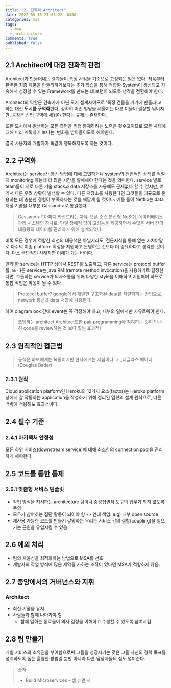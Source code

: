 ```yaml
---
title: "2. 진화적 Architect"
date: 2022-05-15 21:03:28 -0400
categories: msa
tags:
  - msa
  - architecture
comments: true
published: false
---
```

## 2.1 Architect에 대한 진화적 관점
Architect가 만들어내는 결과물이 특정 시점을 기준으로 고정되는 일은 없다. 처음부터 완벽한 최종 제품을 만들려하기보다는 추가 학습을 통해 적합한 System이 생성되고 지속해서 성장할 수 있는 Framework를 만드는 데 보탬이 되도록 생각을 전환해야 한다.

Architect의 역할은 건축가가 아닌 도시 설계자이므로 '특정 건물을 거기에 만들라'고 하는 대신 **도시를 구역화**한다. 정확히 어떤 빌딩을 세울지는 다른 이들이 결정할 일이지만, 공장은 산업 구역에 세워야 한다는 규제는 존재한다.

또한 도시에서 발생하는 모든 측면을 직접 통제하려는 노력은 헛수고이므로 모든 사태에 대해 미리 계획하기 보다는, 변화를 받아들이도록 해야한다.

결국 사용자와 개발자가 똑같이 행복해지도록 하는 것이다.

## 2.2 구역화
Architect는 service간 통신 방법에 대해 고민하거나 system의 전반적인 상태를 적절히 monitoring 하는데 더 많은 시간을 할애해야 한다는 것을 의미한다.
 service 별로 team들이 서로 다른 기술 stack과 data 저장소를 사용해도 문제없다 할 수 있지만, 여기서 다른 우려 상황이 발생할 수 있다.
  다른 저장소를 사용한다면 그것들을 대규모로 운용하는 데 충분한 경험이 부족하다는 것을 깨닫게 될 것이다. 예를 들어 Netflix는 data 저장 기술을 대부분 Cassandra로 통일했다.
> Cassandra?
> 아파치 카산드라는 자유-오픈 소스 분산형 NoSQL 데이터베이스 관리 시스템의 하나로, 단일 장애점 없이 고성능을 제공하면서 수많은 서버 간의 대용량의 데이터를 관리하기 위해 설계되었다.

비록 모든 경우에 적합한 최선의 대응책은 아닐지라도, 전문지식을 통해 얻는 가치야말로 다수의 이종 platform 확장을 지원하고 운영하는 것보다 더 중요하다고 생각한 것이다.  다소 극단적인 사례지만 이해가 가는 바이다.

 만약 한 service는 HTTP 상에서 REST를 노출하고, 다른 service는 protocol buffer를, 또 다른 service는 java RMI(remote method invocation)을 사용하기로 결정한다면, 호출하는 service가 의사소통을 위해 다양한 style을 이해하고 지원해야 하므로 통합 작업은 악몽이 될 수 있다. 
>Protocol buffer?
>google에서 개발한 구조화된 data를 직렬화하는 방법으로, network 통신과 data 저장에 사용된다.

하여 diagram box 간에 event는 꼭 걱정해야 하고, 내부의 일에서만 자유로워야 한다.

> 코딩하는 architect
> Architect또한 pair programming에 참여하는 것이 단순히 code를 review하는 것 보다 훨씬 효과적!

## 2.3 원칙적인 접근법
> 규칙은 바보에게는 복종이지만 현자에게는 지침이다.
	>  		_더글라스 베이더(Douglas Bader)
### 2.3.1 원칙
Cloud application platform인 Heroku의 12가지 요소(factor)는 Heroku platform 상에서 잘 작동하는 application을 작성하기 위해 정리된 일련의 설계 원칙으로, 다른 맥락에 적용해도 효과적이다.

## 2.4 필수 기준
### 2.4.1 아키텍처 안정성
모든 하위 서비스(downstream service)에 대해 최소한의 connection pool을 관리하게 해야한다.

## 2.5 코드를 통한 통제
### 2.5.1 맞춤형 서비스 템플릿
- 작업 방식을 지시하는 architecture 팀이나 중앙집권적 도구의 업무가 되지 않도록 주의
- 모두가 참여하는 집단 활동이 되어야 함 -> 연대 책임. e.g) 내부 open source
- 재사용 가능한 코드를 만들기 갈망하는 우리는 서비스 간의 결합(coupling)을 일으키는 근원을 유입시킬 수 있음

## 2.6 예외 처리
- 팀의 자율성을 최적화하는 방법으로 MSA를 선호
- 개발자의 작업 방식에 많은 제약을 가하는 조직이 있다면 MSA가 적합하지 않음.
## 2.7 중앙에서의 거버넌스와 지휘
### Architect
- 최신 기술을 유지
- 사람들과 함께 나아가야 함
	- 함께 일하는 동료들이 의사 결정을 이해하고 수행할 수 있도록 참여시킴
## 2.8 팀 만들기
개별 서비스의 소유권을 부여함으로써 그들을 성장시키는 것은 그들 자신의 경력 목표를 성취하도록 돕는 훌륭한 방법일 뿐만 아니라 다른 담당자들의 짐도 덜어준다.

> 출처
> - Build Microservices - 샘 뉴먼 저
